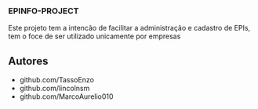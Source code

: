 ### E P I N F O - P R O J E C T<br/>
Este projeto tem a intencão de facilitar a administração e cadastro de EPIs, tem o foce de ser utilizado unicamente por empresas<br/>
 
## Autores<br/>
- github.com/TassoEnzo<br/>
- github.com/lincolnsm<br/>
- github.com/MarcoAurelio010<br/>
 
